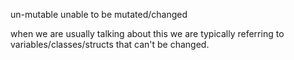 ---
---

un-mutable unable to be mutated/changed

when we are usually talking about this we are typically referring to variables/classes/structs that can't be changed. 
